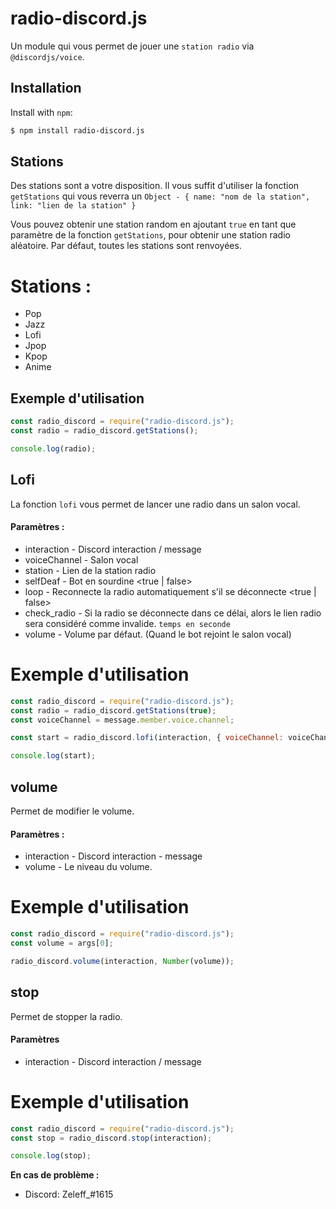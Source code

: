 radio-discord.js
==========
Un module qui vous permet de jouer une `station radio` via `@discordjs/voice`.


Installation
------------

Install with `npm`:

``` bash
$ npm install radio-discord.js
```

Stations
--------

Des stations sont a votre disposition. Il vous suffit d'utiliser la fonction `getStations` qui vous reverra un `Object - { name: "nom de la station", link: "lien de la station" }`

Vous pouvez obtenir une station random en ajoutant `true` en tant que paramètre de la fonction `getStations`, pour obtenir une station radio aléatoire.
Par défaut, toutes les stations sont renvoyées.

# Stations :
 * Pop
 * Jazz
 * Lofi
 * Jpop
 * Kpop
 * Anime

## Exemple d'utilisation
```js
const radio_discord = require("radio-discord.js");
const radio = radio_discord.getStations();

console.log(radio);
```

Lofi
----

La fonction `lofi` vous permet de lancer une radio dans un salon vocal.

#### Paramètres :
* interaction - Discord interaction / message
* voiceChannel - Salon vocal
* station - Lien de la station radio
* selfDeaf - Bot en sourdine <true | false>
* loop - Reconnecte la radio automatiquement s'il se déconnecte <true | false>
* check_radio - Si la radio se déconnecte dans ce délai, alors le lien radio sera considéré comme invalide. `temps en seconde`
* volume - Volume par défaut. (Quand le bot rejoint le salon vocal)

# Exemple d'utilisation
```js
const radio_discord = require("radio-discord.js");
const radio = radio_discord.getStations(true);
const voiceChannel = message.member.voice.channel;

const start = radio_discord.lofi(interaction, { voiceChannel: voiceChannel, station: radio.link, selfDeaf: true, loop: true, check_radio: 10, volume: 70 });

console.log(start);
```

volume
------

Permet de modifier le volume.

#### Paramètres :
* interaction - Discord interaction - message
* volume - Le niveau du volume. <number>

# Exemple d'utilisation
```js
const radio_discord = require("radio-discord.js");
const volume = args[0];

radio_discord.volume(interaction, Number(volume));
```

stop
----

Permet de stopper la radio.

#### Paramètres
* interaction - Discord interaction / message

# Exemple d'utilisation
```js
const radio_discord = require("radio-discord.js");
const stop = radio_discord.stop(interaction);

console.log(stop);
```

**En cas de problème :**
* Discord: Zeleff_#1615
